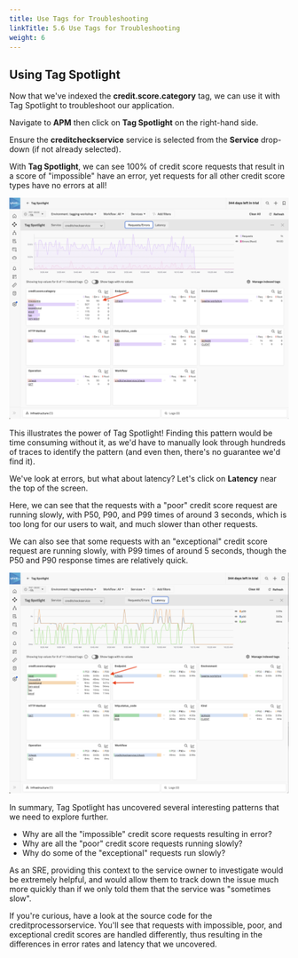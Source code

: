 ```yaml
---
title: Use Tags for Troubleshooting
linkTitle: 5.6 Use Tags for Troubleshooting
weight: 6
---
```


## Using Tag Spotlight

Now that we've indexed the **credit.score.category** tag, we can use it with Tag Spotlight to troubleshoot our application. 

Navigate to **APM** then click on **Tag Spotlight** on the right-hand side. 

Ensure the **creditcheckservice** service is selected from the **Service** drop-down (if not already selected).

With **Tag Spotlight**, we can see 100% of credit score requests that result in a score of "impossible" have an error, yet requests for all other credit score types have no errors at all! 

**![Tag Spotlight with Errors](images/tag_spotlight_errors.png)**

This illustrates the power of Tag Spotlight! Finding this pattern would be time consuming without it, as we'd have to manually look through hundreds of traces to identify the pattern (and even then, there's no guarantee we'd find it). 

We've look at errors, but what about latency? Let's click on **Latency** near the top of the screen. 

Here, we can see that the requests with a "poor" credit score request are running slowly, with P50, P90, and P99 times of around 3 seconds, which is too long for our users to wait, and much slower than other requests. 

We can also see that some requests with an "exceptional" credit score request are running slowly, with P99 times of around 5 seconds, though the P50 and P90 response times are relatively quick.

**![Tag Spotlight with Latency](images/tag_spotlight_latency.png)**

In summary, Tag Spotlight has uncovered several interesting patterns that we need to explore further. 

* Why are all the "impossible" credit score requests resulting in error?
* Why are all the "poor" credit score requests running slowly?
* Why do some of the "exceptional" requests run slowly?

As an SRE, providing this context to the service owner to investigate would be extremely helpful, and would allow them to track down the issue much more quickly than if we only told them that the service was "sometimes slow". 

If you're curious, have a look at the source code for the creditprocessorservice. You'll see that requests with impossible, poor, and exceptional credit scores are handled differently, thus resulting in the differences in error rates and latency that we uncovered.  